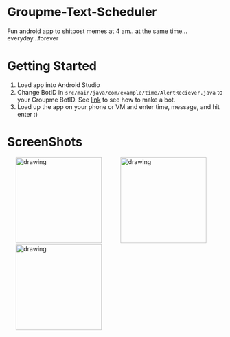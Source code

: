 # Groupme-Text-Scheduler


Fun android app to shitpost memes at 4 am.. at the same time... everyday...forever

# Getting Started

1) Load app into Android Studio
2) Change BotID in 
```src/main/java/com/example/time/AlertReciever.java``` to your Groupme BotID. See [link](https://dev.groupme.com/tutorials/bots) to see how to make a bot.
3) Load up the app on your phone or VM and enter time, message, and hit enter :)

# ScreenShots
<p float="left">
<img src="https://github.com/wescules/Groupme-Text-Scheduler/blob/master/Screenshot_20190526-154054.jpg" alt="drawing" width="200" hspace="20"/>
<img src="https://github.com/wescules/Groupme-Text-Scheduler/blob/master/Screenshot_20190526-154102.jpg" alt="drawing" width="200" hspace="20"/>
<img src="https://github.com/wescules/Groupme-Text-Scheduler/blob/master/Screenshot_20190526-154155.jpg" alt="drawing" width="200" hspace="20"/>
  </p>
